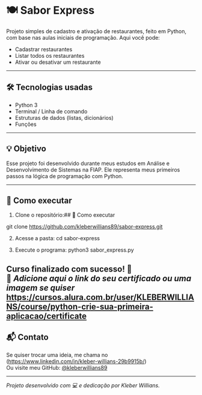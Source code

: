 # 🍽️ Sabor Express

Projeto simples de cadastro e ativação de restaurantes, feito em Python, com base nas aulas iniciais de programação. Aqui você pode:

- Cadastrar restaurantes
- Listar todos os restaurantes
- Ativar ou desativar um restaurante

---

## 🛠️ Tecnologias usadas

- Python 3
- Terminal / Linha de comando
- Estruturas de dados (listas, dicionários)
- Funções

---

## 💡 Objetivo

Esse projeto foi desenvolvido durante meus estudos em Análise e Desenvolvimento de Sistemas na FIAP. Ele representa meus primeiros passos na lógica de programação com Python.

---

## 🚀 Como executar

1. Clone o repositório:## 🚀 Como executar

git clone https://github.com/kleberwillians89/sabor-express.git

2. Acesse a pasta:
cd sabor-express

3. Execute o programa:
python3 sabor_express.py


Curso finalizado com sucesso! 🚀  
📄 *Adicione aqui o link do seu certificado ou uma imagem se quiser*
https://cursos.alura.com.br/user/KLEBERWILLIANS/course/python-crie-sua-primeira-aplicacao/certificate
---

## 📬 Contato

Se quiser trocar uma ideia, me chama no (https://www.linkedin.com/in/kleber-willians-29b9915b/)  
Ou visite meu GitHub: [@kleberwillians89](https://github.com/kleberwillians89)

---

*Projeto desenvolvido com 💻 e dedicação por Kleber Willians.*

